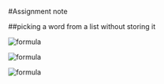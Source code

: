 #Assignment note

##picking a word from a list without storing it

![formula](https://render.githubusercontent.com/render/math?math=P_{item}=\frac{1}{i}=%20P_{old,pick}%20\times%20P_{new,pick}%20\times%20ways)

![formula](https://render.githubusercontent.com/render/math?math=ways=i-1)

![formula](https://render.githubusercontent.com/render/math?math=ways=P_{new,pick}=\frac{1}{i}/P_{picking,old}/(i-1))
